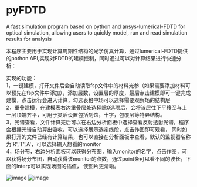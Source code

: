 # pyFDTD
A fast simulation program based on python and ansys-lumerical-FDTD for optical simulation, allowing users to quickly model, run and read simulation results for analysis

本程序主要用于实现计算周期性结构的光学仿真计算，通过lumerical-FDTD提供的pothon API,实现对FDTD的建模控制，同时通过可以对计算结果进行快速分析：    
  
实现的功能：  
1，一键建模，打开文件后会自动读取fsp文件中的材料光参（如果需要添加材料可以预先在fsp文件中添加），添加层数，设置层的厚度，最后点击建模即可一键完成建模，点击运行会进入计算，勾选表格中场可以选择需要观察场的结构层  
2，重叠建模，在建模表右边重叠层处选择除0选项后，会将该层往下平移至与上一层顶端齐平，可用于灵活设置包括刻蚀，十字，包覆层等特异结构。  
3，光谱查看，文件计算完后可以在右边分析面板中选择查看反射透射光谱，程序会根据光谱自动算出吸收，可以选择展示选定线段，点击作图即可观看， 同时如果打开的文件已经有计算结果，也可以直接在分析面板中查看，默认的监视器名称为'R','T','A'，可以选择输入想看的monitor  
4，场分布，右边分析面板可以获得分布图，输入monitor的名字，点击作图，可以获得场分布图，自动获得该monitor的点数，通过point条可以看不同的波长，下面的Interp可以实现场图的插值， 使图片更清晰。

![image](https://user-images.githubusercontent.com/109337832/189107873-ba443ce0-27ac-4a4b-9b03-af221db79df2.png)
![image](https://user-images.githubusercontent.com/109337832/189108036-68ed5361-b7df-4b59-a5d6-4d9e9e3adeb9.png)
